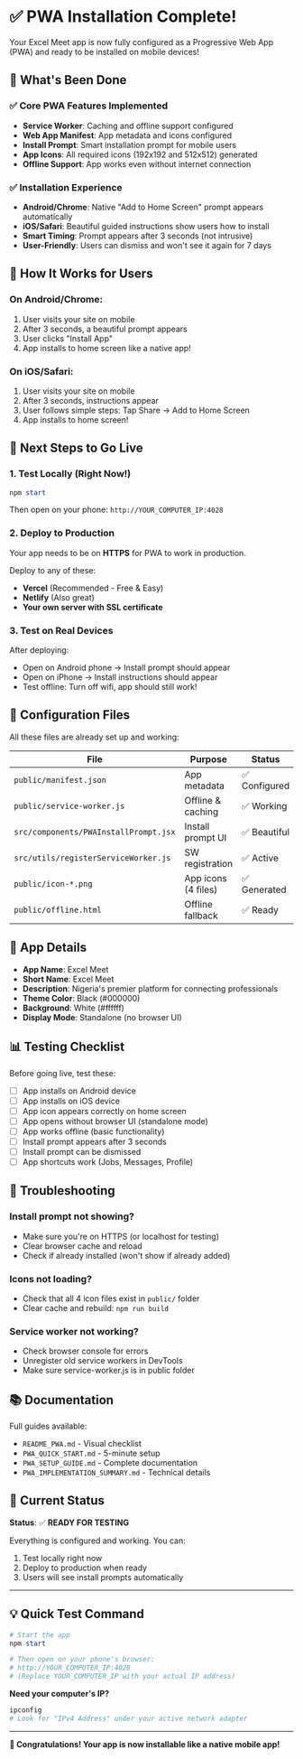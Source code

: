 # ✅ PWA Installation Complete!

Your Excel Meet app is now fully configured as a Progressive Web App (PWA) and ready to be installed on mobile devices!

## 🎉 What's Been Done

### ✅ Core PWA Features Implemented
- **Service Worker**: Caching and offline support configured
- **Web App Manifest**: App metadata and icons configured
- **Install Prompt**: Smart installation prompt for mobile users
- **App Icons**: All required icons (192x192 and 512x512) generated
- **Offline Support**: App works even without internet connection

### ✅ Installation Experience
- **Android/Chrome**: Native "Add to Home Screen" prompt appears automatically
- **iOS/Safari**: Beautiful guided instructions show users how to install
- **Smart Timing**: Prompt appears after 3 seconds (not intrusive)
- **User-Friendly**: Users can dismiss and won't see it again for 7 days

## 📱 How It Works for Users

### On Android/Chrome:
1. User visits your site on mobile
2. After 3 seconds, a beautiful prompt appears
3. User clicks "Install App"
4. App installs to home screen like a native app!

### On iOS/Safari:
1. User visits your site on mobile
2. After 3 seconds, instructions appear
3. User follows simple steps: Tap Share → Add to Home Screen
4. App installs to home screen!

## 🚀 Next Steps to Go Live

### 1. Test Locally (Right Now!)
```powershell
npm start
```
Then open on your phone: `http://YOUR_COMPUTER_IP:4028`

### 2. Deploy to Production
Your app needs to be on **HTTPS** for PWA to work in production.

Deploy to any of these:
- **Vercel** (Recommended - Free & Easy)
- **Netlify** (Also great)
- **Your own server with SSL certificate**

### 3. Test on Real Devices
After deploying:
- Open on Android phone → Install prompt should appear
- Open on iPhone → Install instructions should appear
- Test offline: Turn off wifi, app should still work!

## 🔧 Configuration Files

All these files are already set up and working:

| File | Purpose | Status |
|------|---------|--------|
| `public/manifest.json` | App metadata | ✅ Configured |
| `public/service-worker.js` | Offline & caching | ✅ Working |
| `src/components/PWAInstallPrompt.jsx` | Install prompt UI | ✅ Beautiful |
| `src/utils/registerServiceWorker.js` | SW registration | ✅ Active |
| `public/icon-*.png` | App icons (4 files) | ✅ Generated |
| `public/offline.html` | Offline fallback | ✅ Ready |

## 🎨 App Details

- **App Name**: Excel Meet
- **Short Name**: Excel Meet
- **Description**: Nigeria's premier platform for connecting professionals
- **Theme Color**: Black (#000000)
- **Background**: White (#ffffff)
- **Display Mode**: Standalone (no browser UI)

## 📊 Testing Checklist

Before going live, test these:

- [ ] App installs on Android device
- [ ] App installs on iOS device
- [ ] App icon appears correctly on home screen
- [ ] App opens without browser UI (standalone mode)
- [ ] App works offline (basic functionality)
- [ ] Install prompt appears after 3 seconds
- [ ] Install prompt can be dismissed
- [ ] App shortcuts work (Jobs, Messages, Profile)

## 🐛 Troubleshooting

### Install prompt not showing?
- Make sure you're on HTTPS (or localhost for testing)
- Clear browser cache and reload
- Check if already installed (won't show if already added)

### Icons not loading?
- Check that all 4 icon files exist in `public/` folder
- Clear cache and rebuild: `npm run build`

### Service worker not working?
- Check browser console for errors
- Unregister old service workers in DevTools
- Make sure service-worker.js is in public folder

## 📚 Documentation

Full guides available:
- `README_PWA.md` - Visual checklist
- `PWA_QUICK_START.md` - 5-minute setup
- `PWA_SETUP_GUIDE.md` - Complete documentation
- `PWA_IMPLEMENTATION_SUMMARY.md` - Technical details

## 🎯 Current Status

**Status**: ✅ **READY FOR TESTING**

Everything is configured and working. You can:
1. Test locally right now
2. Deploy to production when ready
3. Users will see install prompts automatically

---

## 💡 Quick Test Command

```powershell
# Start the app
npm start

# Then open on your phone's browser:
# http://YOUR_COMPUTER_IP:4028
# (Replace YOUR_COMPUTER_IP with your actual IP address)
```

**Need your computer's IP?**
```powershell
ipconfig
# Look for "IPv4 Address" under your active network adapter
```

---

**🎉 Congratulations! Your app is now installable like a native mobile app!**